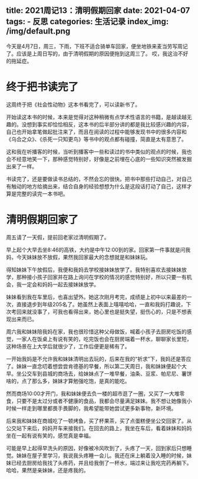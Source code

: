 title: 2021周记13：清明假期回家
date: 2021-04-07
tags:
    - 反思
categories: 生活记录
index_img: /img/default.png
---

今天是4月7日，周三，下雨，下班不适合骑单车回家，便坐地铁来麦当劳写周记了。应该是上周日写的，由于清明假期的原因便拖到这周三了。
哎，我这治不好的拖延症。

# 终于把书读完了

这周终于把《社会性动物》这本书看完了，可以读新书了。

开始读这本书的时候，本来是觉得对这种稍微有点学术性语言的书籍，是越读越无趣的。没想到事实却恰恰相反，这本书的后半部分讲的都是我比较感兴趣的内容，自己也开始拿笔做起批注来了，而且在阅读的过程中能够发现书中的很多内容和《乌合之众》、《杀死一只知更鸟》等书中的观点都有碰撞，简直是太有意思了。

这和我在听播客的时候，当听到播客中一些和读过的书中类似的观点的时候，我也会不经意地笑一下，那种感觉特别好，好像是之前埋在心底的一些知识突然被发掘出来了一样。

书读完了，还是要做读书总结的，不然会忘的很快。把书中那些打动自己，对自己有触动的地方给摘出来，结合自身的经验想想为什么是这段话打动了自己，这样才算是完整的读完一本书吧。

# 清明假期回家了

周五请了一天假，提前回老家过清明假期了。

早上起个大早去坐8:46的高铁，大约是中午12:00到的家。回家第一件事就是问我妈，今天妹妹放不放假，果然我回家最大的念想就是和妹妹玩。

得知妹妹下午放假后，我便和我妈去学校接妹妹放学了。我特别喜欢去接妹妹放学，那种接小孩子回家并在路上询问在学校的情况的感觉特别好，所以只要一有机会，我一定会和妈妈一起去接妹妹放学。

妹妹看到我在车里后，也喜出望外。她这次刚月考完，成绩是上初中以来最差的一次，直接退步到年级205名了。她虽然上表面上嘻嘻哈哈，一直和我妈打趣说，下次考回来就没事了，可我也看得出来，她心里也是挺失望，挺伤心的，只是不想表现出来而已。

周六我和妹妹陪我妈在家，我也很珍惜这种父母做饭，喊着小孩子去厨房吃饭的感觉，一家人在饭桌上有说有笑的，吃完饭也会在厨房端着一杯水，聊聊家长里短，这种场景在上大学后就很少了，工作后便更是稀有了。

一开始我妈是不允许我和妹妹清明出去玩的，后来在我的“祈求”下，我妈还是答应了。妹妹一直念叨着想尝尝肯德基的早餐，所以第二天周日，我和妹妹便起个大早。坐公交车到县城的商场去，给妹妹点了一堆早餐，油条、豆浆、帕尼尼、薯饼啥的，点了那么多，妹妹才算勉强吃饱，是真的能吃。

然而商场10:00才开门，我和妹妹便去负一楼的超市逛了一圈，又买了一大堆零食，只要不是太过分或者不健康的食品，我都会尽量满足妹妹。我不想让她像我小时候一样走到哪里都畏手畏脚的，我希望能带她尝试更多新事物，新环境。

后来我和妹妹在商城吃了一顿烤鱼，买了杯果茶，买了点蛋糕便坐公交回家了。从公交站下来后，妈妈开车来接我们。在回去的路上，我坐在车后，看着妹妹和妈妈坐在一起有说有笑的，感觉真是幸福。

可能是早上起得早洗头的原因，好像被冷风吹到了，头疼了一天，回到家后只想睡觉。妹妹在屋子里学习，我说我头疼睡一会儿。我还在床上躺着没入睡的时候，妹妹已经去厨房给我找了头疼药，并且给我倒了一杯水，端过来让我吃完药再躺下。哈哈，果然是亲妹妹，还是疼我的。



